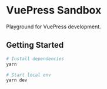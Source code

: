 # VuePress Sandbox

Playground for VuePress development.

## Getting Started

```sh
# Install dependencies
yarn

# Start local env
yarn dev
```
